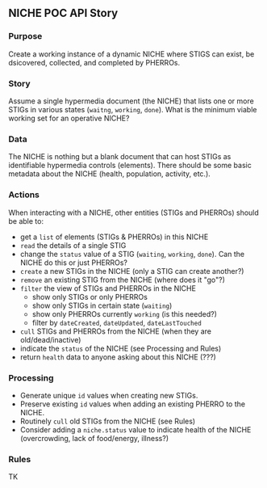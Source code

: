 ## NICHE POC API Story


### Purpose
Create a working instance of a dynamic NICHE where STIGS can exist, be dsicovered, collected, and completed by PHERROs.

### Story
Assume a single hypermedia document (the NICHE) that lists one or more STIGs in various states (`waitng`, `working`, `done`). What is the minimum viable working set for an operative NICHE? 

### Data
The NICHE is nothing but a blank document that can host STIGs as identifiable hypermedia controls (elements). There should be some basic metadata about the NICHE (health, population, activity, etc.). 

### Actions
When interacting with a NICHE, other entities (STIGs and PHERROs) should be able to:

 * get a `list` of elements (STIGs & PHERROs) in this NICHE
 * `read` the details of a single STIG
 * change the `status` value of a STIG (`waiting`, `working`, `done`). Can the NICHE do this or just PHERROs?
 * `create` a new STIGs in the NICHE (only a STIG can create another?)
 * `remove` an existing STIG from the NICHE (where does it "go"?)
 * `filter` the view of STIGs and PHERROs in the NICHE
   * show only STIGs or only PHERROs 
   * show only STIGs in certain state (`waiting`)
   * show only PHERROs currently `working` (is this needed?)
   * filter by `dateCreated`, `dateUpdated`, `dateLastTouched`
 * `cull` STIGs and PHERROs from the NICHE (when they are old/dead/inactive)
 * indicate the `status` of the NICHE (see Processing and Rules)
 * return `health` data to anyone asking about this NICHE (???)

### Processing

 * Generate unique `id` values when creating new STIGs.
 * Preserve existing `id` values when adding an existing PHERRO to the NICHE. 
 * Routinely `cull` old STIGs from the NICHE (see Rules)
 * Consider adding a `niche.status` value to indicate health of the NICHE (overcrowding, lack of food/energy, illness?)

### Rules
TK

